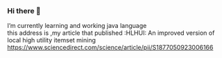 ### Hi there 👋
 I’m currently learning and working java language                                                                                                                           
 this address is ,my article that published :HLHUI: An improved version of local high utility itemset mining
 https://www.sciencedirect.com/science/article/pii/S1877050923006166
<!--
**mohammadsedghi/mohammadsedghi** is a ✨ _special_ ✨ repository because its `README.md` (this file) appears on your GitHub profile.

Here are some ideas to get you started:

- 🌱 I’m currently learning and working java language 


-->
